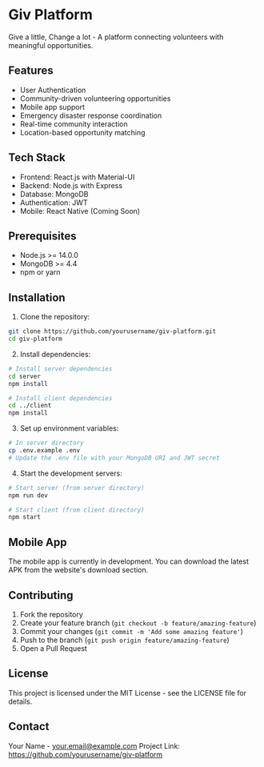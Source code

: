 # Giv Platform

Give a little, Change a lot - A platform connecting volunteers with meaningful opportunities.

## Features

- User Authentication
- Community-driven volunteering opportunities
- Mobile app support
- Emergency disaster response coordination
- Real-time community interaction
- Location-based opportunity matching

## Tech Stack

- Frontend: React.js with Material-UI
- Backend: Node.js with Express
- Database: MongoDB
- Authentication: JWT
- Mobile: React Native (Coming Soon)

## Prerequisites

- Node.js >= 14.0.0
- MongoDB >= 4.4
- npm or yarn

## Installation

1. Clone the repository:
```bash
git clone https://github.com/yourusername/giv-platform.git
cd giv-platform
```

2. Install dependencies:
```bash
# Install server dependencies
cd server
npm install

# Install client dependencies
cd ../client
npm install
```

3. Set up environment variables:
```bash
# In server directory
cp .env.example .env
# Update the .env file with your MongoDB URI and JWT secret
```

4. Start the development servers:
```bash
# Start server (from server directory)
npm run dev

# Start client (from client directory)
npm start
```

## Mobile App

The mobile app is currently in development. You can download the latest APK from the website's download section.

## Contributing

1. Fork the repository
2. Create your feature branch (`git checkout -b feature/amazing-feature`)
3. Commit your changes (`git commit -m 'Add some amazing feature'`)
4. Push to the branch (`git push origin feature/amazing-feature`)
5. Open a Pull Request

## License

This project is licensed under the MIT License - see the LICENSE file for details.

## Contact

Your Name - your.email@example.com
Project Link: https://github.com/yourusername/giv-platform
